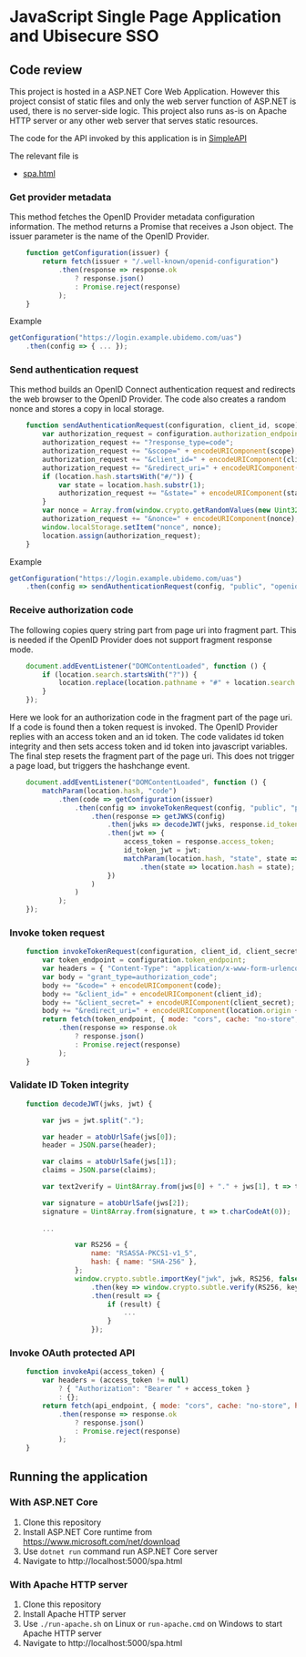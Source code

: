 # JavaScript Single Page Application and Ubisecure SSO

## Code review

This project is hosted in a ASP.NET Core Web Application.
However this project consist of static files and only the web server function of ASP.NET is used, there is no server-side logic. 
This project also runs as-is on Apache HTTP server or any other web server that serves static resources.

The code for the API invoked by this application is in [SimpleAPI](../../../SimpleAPI)

The relevant file is 

* [spa.html](wwwroot/spa.html)

### Get provider metadata

This method fetches the OpenID Provider metadata configuration information. The method returns a Promise that receives a Json object. The issuer parameter is the name of the OpenID Provider. 

```javascript
    function getConfiguration(issuer) {
        return fetch(issuer + "/.well-known/openid-configuration")
            .then(response => response.ok
                ? response.json()
                : Promise.reject(response)
            );
    }
```

Example

```javascript
getConfiguration("https://login.example.ubidemo.com/uas")
    .then(config => { ... });
```

### Send authentication request

This method builds an OpenID Connect authentication request and redirects the web browser to the OpenID Provider. 
The code also creates a random nonce and stores a copy in local storage.

```javascript
    function sendAuthenticationRequest(configuration, client_id, scope) {
        var authorization_request = configuration.authorization_endpoint;
        authorization_request += "?response_type=code";
        authorization_request += "&scope=" + encodeURIComponent(scope);
        authorization_request += "&client_id=" + encodeURIComponent(client_id);
        authorization_request += "&redirect_uri=" + encodeURIComponent(location.origin + location.pathname);
        if (location.hash.startsWith("#/")) {
            var state = location.hash.substr(1);
            authorization_request += "&state=" + encodeURIComponent(state);
        }
        var nonce = Array.from(window.crypto.getRandomValues(new Uint32Array(4)), t => t.toString(36)).join("");
        authorization_request += "&nonce=" + encodeURIComponent(nonce);
        window.localStorage.setItem("nonce", nonce);
        location.assign(authorization_request);
    }
```

Example

```javascript
getConfiguration("https://login.example.ubidemo.com/uas")
    .then(config => sendAuthenticationRequest(config, "public", "openid"));
```

### Receive authorization code

The following copies query string part from page uri into fragment part. This is needed if the OpenID Provider does not support fragment response mode. 

```javascript
    document.addEventListener("DOMContentLoaded", function () {
        if (location.search.startsWith("?")) {
            location.replace(location.pathname + "#" + location.search.substr(1));
        }
    });
```

Here we look for an authorization code in the fragment part of the page uri. If a code is found then a token request is invoked. 
The OpenID Provider replies with an access token and an id token.
The code validates id token integrity and then sets access token and id token into javascript variables. 
The final step resets the fragment part of the page uri. This does not trigger a page load, but triggers the hashchange event.

```javascript
    document.addEventListener("DOMContentLoaded", function () {
        matchParam(location.hash, "code")
            .then(code => getConfiguration(issuer)
                .then(config => invokeTokenRequest(config, "public", "public", code)
                    .then(response => getJWKS(config)
                        .then(jwks => decodeJWT(jwks, response.id_token))
                        .then(jwt => {
                            access_token = response.access_token;
                            id_token_jwt = jwt;
                            matchParam(location.hash, "state", state => (state != null) && state.startsWith("/") ? state : "")
                                .then(state => location.hash = state);
                        })
                    )
                )
            );
    });            
```

### Invoke token request

```javascript
    function invokeTokenRequest(configuration, client_id, client_secret, code) {
        var token_endpoint = configuration.token_endpoint;
        var headers = { "Content-Type": "application/x-www-form-urlencoded" };
        var body = "grant_type=authorization_code";
        body += "&code=" + encodeURIComponent(code);
        body += "&client_id=" + encodeURIComponent(client_id);
        body += "&client_secret=" + encodeURIComponent(client_secret);
        body += "&redirect_uri=" + encodeURIComponent(location.origin + location.pathname);
        return fetch(token_endpoint, { mode: "cors", cache: "no-store", method: "POST", headers: headers, body: body })
            .then(response => response.ok
                ? response.json()
                : Promise.reject(response)
            );
    }
```

### Validate ID Token integrity

```javascript
    function decodeJWT(jwks, jwt) {

        var jws = jwt.split(".");

        var header = atobUrlSafe(jws[0]);
        header = JSON.parse(header);

        var claims = atobUrlSafe(jws[1]);
        claims = JSON.parse(claims);

        var text2verify = Uint8Array.from(jws[0] + "." + jws[1], t => t.charCodeAt(0));

        var signature = atobUrlSafe(jws[2]);
        signature = Uint8Array.from(signature, t => t.charCodeAt(0));
        
        ...
```

```javascript
                var RS256 = {
                    name: "RSASSA-PKCS1-v1_5",
                    hash: { name: "SHA-256" },
                };
                window.crypto.subtle.importKey("jwk", jwk, RS256, false, ["verify"])
                    .then(key => window.crypto.subtle.verify(RS256, key, signature, text2verify))
                    .then(result => {
                        if (result) {
                            ...
                        }
                    });
```


### Invoke OAuth protected API

```javascript
    function invokeApi(access_token) {
        var headers = (access_token != null)
            ? { "Authorization": "Bearer " + access_token }
            : {};
        return fetch(api_endpoint, { mode: "cors", cache: "no-store", headers: headers })
            .then(response => response.ok
                ? response.json()
                : Promise.reject(response)
            );
    }
```

## Running the application

### With ASP.NET Core

1. Clone this repository
1. Install ASP.NET Core runtime from https://www.microsoft.com/net/download
1. Use `dotnet run` command run ASP.NET Core server
1. Navigate to http://localhost:5000/spa.html

### With Apache HTTP server

1. Clone this repository
1. Install Apache HTTP server
1. Use `./run-apache.sh` on Linux or `run-apache.cmd` on Windows to start Apache HTTP server
1. Navigate to http://localhost:5000/spa.html
